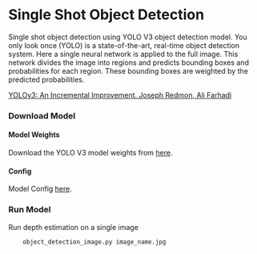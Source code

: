 # Single Shot Object Detection

Single shot object detection using YOLO V3 object detection model. You only look once (YOLO) is a state-of-the-art, real-time object detection system. Here a single neural network is applied to the full image. This network divides the image into regions and predicts bounding boxes and probabilities for each region. These bounding boxes are weighted by the predicted probabilities.

[YOLOv3: An Incremental Improvement. Joseph Redmon, Ali Farhadi](https://arxiv.org/abs/1804.02767)


### Download Model 

#### Model Weights

Download the YOLO V3 model weights from [here](https://pjreddie.com/media/files/yolov3.weights).

#### Config 

Model Config [here](https://opencv-tutorial.readthedocs.io/en/latest/_downloads/10e685aad953495a95c17bfecd1649e5/yolov3.cfg).


### Run Model

Run depth estimation on a single image

```shell
    object_detection_image.py image_name.jpg 
``` 
